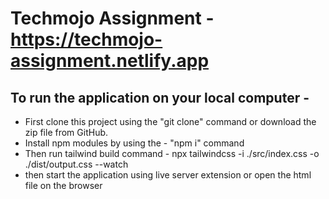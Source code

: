 # Techmojo Assignment - https://techmojo-assignment.netlify.app

## To run the application on your local computer - 
- First clone this project using the "git clone" command or download the zip file from GitHub.
- Install npm modules by using the - "npm i" command
- Then run tailwind build command - npx tailwindcss -i ./src/index.css -o ./dist/output.css --watch
- then start the application using live server extension or open the html file on the browser

